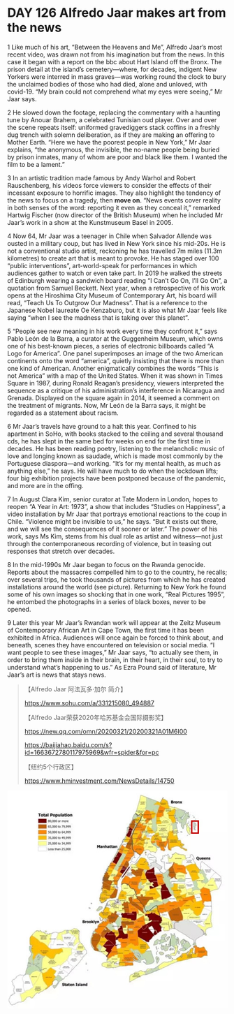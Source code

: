 # DAY 126 Alfredo Jaar makes art from the news
1 Like much of his art, “Between the Heavens and Me”, Alfredo Jaar’s most recent video, was drawn not from his imagination but from the news. In this case it began with a report on the bbc about Hart Island off the Bronx. The prison detail at the island’s cemetery—where, for decades, indigent New Yorkers were interred in mass graves—was working round the clock to bury the unclaimed bodies of those who had died, alone and unloved, with covid-19. “My brain could not comprehend what my eyes were seeing,” Mr Jaar says.

2 He slowed down the footage, replacing the commentary with a haunting tune by Anouar Brahem, a celebrated Tunisian oud player. Over and over the scene repeats itself: uniformed gravediggers stack coffins in a freshly dug trench with solemn deliberation, as if they are making an offering to Mother Earth. “Here we have the poorest people in New York,” Mr Jaar explains, “the anonymous, the invisible, the no-name people being buried by prison inmates, many of whom are poor and black like them. I wanted the film to be a lament.”

3 In an artistic tradition made famous by Andy Warhol and Robert Rauschenberg, his videos force viewers to consider the effects of their incessant exposure to horrific images. They also highlight the tendency of the news to focus on a tragedy, then **move on**. “News events cover reality in both senses of the word: reporting it even as they conceal it,” remarked Hartwig Fischer (now director of the British Museum) when he included Mr Jaar’s work in a show at the Kunstmuseum Basel in 2005.

4 Now 64, Mr Jaar was a teenager in Chile when Salvador Allende was ousted in a military coup, but has lived in New York since his mid-20s. He is not a conventional studio artist, reckoning he has travelled 7m miles (11.3m kilometres) to create art that is meant to provoke. He has staged over 100 “public interventions”, art-world-speak for performances in which audiences gather to watch or even take part. In 2019 he walked the streets of Edinburgh wearing a sandwich board reading “I Can’t Go On, I’ll Go On”, a quotation from Samuel Beckett. Next year, when a retrospective of his work opens at the Hiroshima City Museum of Contemporary Art, his board will read, “Teach Us To Outgrow Our Madness”. That is a reference to the Japanese Nobel laureate Oe Kenzaburo, but it is also what Mr Jaar feels like saying “when I see the madness that is taking over this planet”.

5 “People see new meaning in his work every time they confront it,” says Pablo León de la Barra, a curator at the Guggenheim Museum, which owns one of his best-known pieces, a series of electronic billboards called “A Logo for America”. One panel superimposes an image of the two American continents onto the word “america”, quietly insisting that there is more than one kind of American. Another enigmatically combines the words “This is not America” with a map of the United States. When it was shown in Times Square in 1987, during Ronald Reagan’s presidency, viewers interpreted the sequence as a critique of his administration’s interference in Nicaragua and Grenada. Displayed on the square again in 2014, it seemed a comment on the treatment of migrants. Now, Mr León de la Barra says, it might be regarded as a statement about racism.

6 Mr Jaar’s travels have ground to a halt this year. Confined to his apartment in SoHo, with books stacked to the ceiling and several thousand cds, he has slept in the same bed for weeks on end for the first time in decades. He has been reading poetry, listening to the melancholic music of love and longing known as saudade, which is made most commonly by the Portuguese diaspora—and working. “It’s for my mental health, as much as anything else,” he says. He will have much to do when the lockdown lifts; four big exhibition projects have been postponed because of the pandemic, and more are in the offing.

7 In August Clara Kim, senior curator at Tate Modern in London, hopes to reopen “A Year in Art: 1973”, a show that includes “Studies on Happiness”, a video installation by Mr Jaar that portrays emotional reactions to the coup in Chile. “Violence might be invisible to us,” he says. “But it exists out there, and we will see the consequences of it sooner or later.” The power of his work, says Ms Kim, stems from his dual role as artist and witness—not just through the contemporaneous recording of violence, but in teasing out responses that stretch over decades.

8 In the mid-1990s Mr Jaar began to focus on the Rwanda genocide. Reports about the massacres compelled him to go to the country, he recalls; over several trips, he took thousands of pictures from which he has created installations around the world (see picture). Returning to New York he found some of his own images so shocking that in one work, “Real Pictures 1995”, he entombed the photographs in a series of black boxes, never to be opened.

9 Later this year Mr Jaar’s Rwandan work will appear at the Zeitz Museum of Contemporary African Art in Cape Town, the first time it has been exhibited in Africa. Audiences will once again be forced to think about, and beneath, scenes they have encountered on television or social media. “I want people to see these images,” Mr Jaar says, “to actually see them, in order to bring them inside in their brain, in their heart, in their soul, to try to understand what’s happening to us.” As Ezra Pound said of literature, Mr Jaar’s art is news that stays news.

> 【Alfredo Jaar 阿法瓦多·加尔  简介】
>
> https://www.sohu.com/a/331215080_494887
>
> 【Alfredo Jaar荣获2020年哈苏基金会国际摄影奖】
>
> https://new.qq.com/omn/20200321/20200321A01M6I00
>
> https://baijiahao.baidu.com/s?id=1663672780117975969&wfr=spider&for=pc
>
> 【纽约5个行政区】
>
> https://www.hminvestment.com/NewsDetails/14750
>

![](./img/boxcna7laH7Hup0mSi6CvqmfODc.png)

